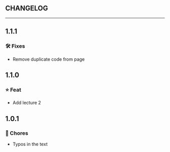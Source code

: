 ## CHANGELOG

---

## 1.1.1
### 🛠️ Fixes
* Remove duplicate code from page

## 1.1.0
### ⭐ Feat
* Add lecture 2

## 1.0.1
### 🧹 Chores
* Typos in the text
